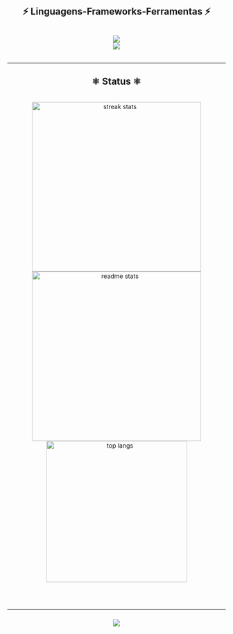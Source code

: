  <h2 align="center">⚡ Linguagens-Frameworks-Ferramentas ⚡</h2>
<br/>
<div align="center">
    <img src="https://skillicons.dev/icons?i=nodejs,github,python,javascript,cpp,php" /><br>
    <img src="https://skillicons.dev/icons?i=react,bootstrap,html,css,vscode,django" />
</div>

<br/>

<hr/>

<h2 align="center">⚛ Status ⚛</h2>
<br>
<div align=center>
  <img width=390 src="https://streak-stats.demolab.com/?user=caalexandre&count_private=true&theme=react&border_radius=10" alt="streak stats"/>
  <img width=390 src="https://github-readme-stats.vercel.app/api?username=caalexandre&show_icons=true&theme=react&rank_icon=github&border_radius=10" alt="readme stats" />
  <br/>
  <img width=325 align="center" src="https://github-readme-stats.vercel.app/api/top-langs/?username=caalexandre&hide=HTML&langs_count=8&layout=compact&theme=react&border_radius=10&size_weight=0.5&count_weight=0.5&exclude_repo=github-readme-stats" alt="top langs" />
</div>

<br/><br/>
<hr/>

<h3 align="center">
    <img src="https://readme-typing-svg.herokuapp.com/?font=Righteous&size=25&center=true&vCenter=true&width=500&height=70&duration=4000&lines=Ja'h+Podi'h+All-Mossar+😋?">
</h3>

<br/>
